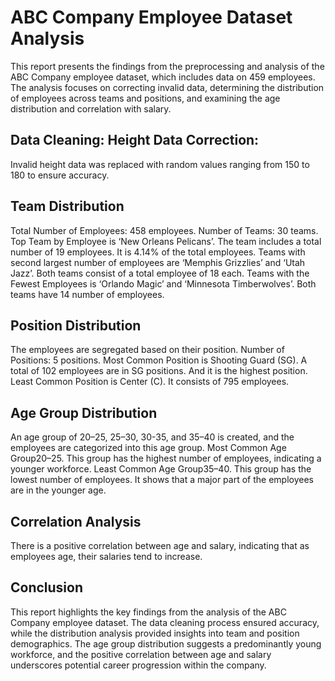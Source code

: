 # ABC Company Employee Dataset Analysis 
This report presents the findings from the preprocessing and analysis of the ABC Company employee dataset, which includes data on 459 employees. The analysis focuses on correcting invalid data, determining the distribution of employees across teams and positions, and examining the age distribution and correlation with salary.

## Data Cleaning: Height Data Correction: 
Invalid height data was replaced with random values ranging from 150 to 180 to ensure accuracy. 

## Team Distribution
Total Number of Employees: 458 employees. Number of Teams: 30 teams. 
Top Team by Employee is ‘New Orleans Pelicans’. The team includes a total number of 19 employees. It is 4.14% of the total employees. Teams with second largest number of employees are ‘Memphis Grizzlies’ and ‘Utah Jazz’. Both teams consist of a total employee of 18 each. Teams with the Fewest Employees is ‘Orlando Magic’ and ‘Minnesota Timberwolves’. Both teams have 14 number of employees. 

## Position Distribution 
The employees are segregated based on their position. Number of Positions: 5 positions. Most Common Position is Shooting Guard (SG). A total of 102 employees are in SG positions. And it is the highest position. Least Common Position is Center (C). It consists of 795 employees. 

## Age Group Distribution 
An age group of 20–25, 25–30, 30-35, and 35–40 is created, and the employees are categorized into this age group. Most Common Age Group20–25. This group has the highest number of employees, indicating a younger workforce. Least Common Age Group35–40. This group has the lowest number of employees. It shows that a major part of the employees are in the younger age.

## Correlation Analysis 
There is a positive correlation between age and salary, indicating that as employees age, their salaries tend to increase. 

## Conclusion
This report highlights the key findings from the analysis of the ABC Company employee dataset. The data cleaning process ensured accuracy, while the distribution analysis provided insights into team and position demographics. The age group distribution suggests a predominantly young workforce, and the positive correlation between age and salary underscores potential career progression within the company. 
